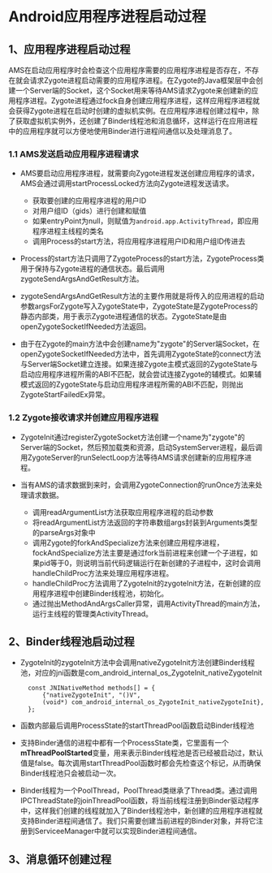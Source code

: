 # Android应用程序进程启动过程
## 1、应用程序进程启动过程
AMS在启动应用程序时会检查这个应用程序需要的应用程序进程是否存在，不存在就会请求Zygote进程启动需要的应用程序进程。在Zygote的Java框架层中会创建一个Server端的Socket，这个Socket用来等待AMS请求Zygote来创建新的应用程序进程。Zygote进程通过fock自身创建应用程序进程，这样应用程序进程就会获得Zygote进程在启动时创建的虚拟机实例。在应用程序进程创建过程中，除了获取虚拟机实例外，还创建了Binder线程池和消息循环，这样运行在应用进程中的应用程序就可以方便地使用Binder进行进程间通信以及处理消息了。

### 1.1 AMS发送启动应用程序进程请求

- AMS要启动应用程序进程，就需要向Zygote进程发送创建应用程序的请求，AMS会通过调用startProcessLocked方法向Zygote进程发送请求。

	- 获取要创建的应用程序进程的用户ID
	- 对用户组ID（gids）进行创建和赋值
	- 如果entryPoint为null，则赋值为`android.app.ActivityThread`，即应用程序进程主线程的类名
	- 调用Process的start方法，将应用程序进程用户ID和用户组ID传进去
- Process的start方法只调用了ZygoteProcess的start方法，ZygoteProcess类用于保持与Zygote进程的通信状态。最后调用zygoteSendArgsAndGetResult方法。
- zygoteSendArgsAndGetResult方法的主要作用就是将传入的应用进程的启动参数argsForZygote写入ZygoteState中，ZygoteState是ZygoteProcess的静态内部类，用于表示Zygote进程通信的状态。ZygoteState是由openZygoteSocketIfNeeded方法返回。
- 由于在Zygote的main方法中会创建name为"zygote"的Server端Socket，在openZygoteSocketIfNeeded方法中，首先调用ZygoteState的connect方法与Server端Socket建立连接。如果连接Zygote主模式返回的ZygoteState与启动应用程序进程所需的ABI不匹配，就会尝试连接Zygote的辅模式。如果辅模式返回的ZygoteState与启动应用程序进程所需的ABI不匹配，则抛出ZygoteStartFailedEx异常。

### 1.2 Zygote接收请求并创建应用程序进程
- ZygoteInit通过registerZygoteSocket方法创建一个name为"zygote"的Server端的Socket，然后预加载类和资源，启动SystemServer进程，最后调用ZygoteServer的runSelectLoop方法等待AMS请求创建新的应用程序进程。
- 当有AMS的请求数据到来时，会调用ZygoteConnection的runOnce方法来处理请求数据。

	- 调用readArgumentList方法获取应用程序进程的启动参数
	- 将readArgumentList方法返回的字符串数组args封装到Arguments类型的parseArgs对象中
	- 调用Zygote的forkAndSpecialize方法来创建应用程序进程，fockAndSpecialize方法主要是通过fork当前进程来创建一个子进程，如果pid等于0，则说明当前代码逻辑运行在新创建的子进程中，这时会调用handleChildProc方法来处理应用程序进程。
	- handleChildProc方法调用了ZygoteInit的zygoteInit方法，在新创建的应用程序进程中创建Binder线程池，初始化。
	- 通过抛出MethodAndArgsCaller异常，调用ActivityThread的main方法，运行主线程的管理类ActivityThread。

## 2、Binder线程池启动过程
- ZygoteInit的zygoteInit方法中会调用nativeZygoteInit方法创建Binder线程池，对应的jni函数是com_android_internal_os_ZygoteInit_nativeZygoteInit

		const JNINativeMethod methods[] = {
			{"nativeZygoteInit", "()V", 
			(void*) com_android_internal_os_ZygoteInit_nativeZygoteInit},
		};
		
- 函数内部最后调用ProcessState的startThreadPool函数启动Binder线程池
- 支持Binder通信的进程中都有一个ProcessState类，它里面有一个**mThreadPoolStarted**变量，用来表示Binder线程池是否已经被启动过，默认值是false。每次调用startThreadPool函数时都会先检查这个标记，从而确保Binder线程池只会被启动一次。
- Binder线程为一个PoolThread，PoolThread类继承了Thread类。通过调用IPCThreadState的joinThreadPool函数，将当前线程注册到Binder驱动程序中，这样我们创建的线程就加入了Binder线程池中，新创建的应用程序进程就支持Binder进程间通信了。我们只需要创建当前进程的Binder对象，并将它注册到ServiceeManager中就可以实现Binder进程间通信。

## 3、消息循环创建过程